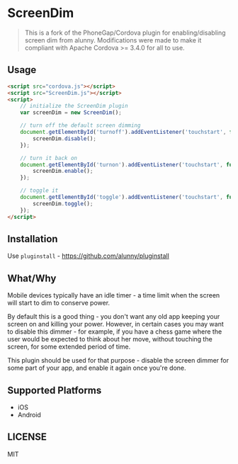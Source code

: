 # ScreenDim

> This is a fork of the PhoneGap/Cordova plugin for enabling/disabling screen dim from alunny. Modifications were made to make it compliant with Apache Cordova >= 3.4.0 for all to use.

## Usage

````html
<script src="cordova.js"></script>
<script src="ScreenDim.js"></script>
<script>
    // initialize the ScreenDim plugin
    var screenDim = new ScreenDim();

    // turn off the default screen dimming
    document.getElementById('turnoff').addEventListener('touchstart', function (e) {
        screenDim.disable();
    });

    // turn it back on
    document.getElementById('turnon').addEventListener('touchstart', function (e) {
        screenDim.enable();
    });

    // toggle it
    document.getElementById('toggle').addEventListener('touchstart', function (e) {
        screenDim.toggle();
    });
</script>
````

## Installation

Use `pluginstall` - https://github.com/alunny/pluginstall

## What/Why

Mobile devices typically have an idle timer - a time limit when the screen will
start to dim to conserve power.

By default this is a good thing - you don't want any old app keeping your screen
on and killing your power. However, in certain cases you may want to disable
this dimmer - for example, if you have a chess game where the user would be
expected to think about her move, without touching the screen, for some extended
period of time.

This plugin should be used for that purpose - disable the screen dimmer for some
part of your app, and enable it again once you're done.

## Supported Platforms

* iOS
* Android

## LICENSE

MIT
